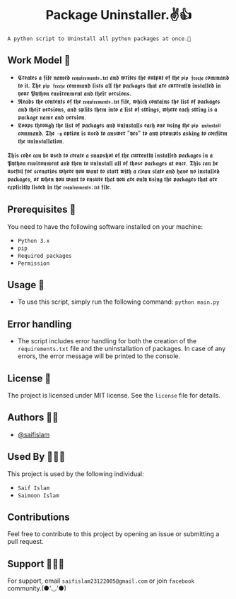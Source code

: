 <h1 align="center">Package Uninstaller.✌️👍</h1>


` A python script to Uninstall all python packages at once.🙂
`
## Work Model 🤩
- 𝕮𝖗𝖊𝖆𝖙𝖊𝖘 𝖆 𝖋𝖎𝖑𝖊 𝖓𝖆𝖒𝖊𝖉 `𝖗𝖊𝖖𝖚𝖎𝖗𝖊𝖒𝖊𝖓𝖙𝖘.𝖙𝖝𝖙` 𝖆𝖓𝖉 𝖜𝖗𝖎𝖙𝖊𝖘 𝖙𝖍𝖊 𝖔𝖚𝖙𝖕𝖚𝖙 𝖔𝖋 𝖙𝖍𝖊 `𝖕𝖎𝖕 𝖋𝖗𝖊𝖊𝖟𝖊` 𝖈𝖔𝖒𝖒𝖆𝖓𝖉 𝖙𝖔 𝖎𝖙. 𝕿𝖍𝖊 `𝖕𝖎𝖕 𝖋𝖗𝖊𝖊𝖟𝖊` 𝖈𝖔𝖒𝖒𝖆𝖓𝖉 𝖑𝖎𝖘𝖙𝖘 𝖆𝖑𝖑 𝖙𝖍𝖊 𝖕𝖆𝖈𝖐𝖆𝖌𝖊𝖘 𝖙𝖍𝖆𝖙 𝖆𝖗𝖊 𝖈𝖚𝖗𝖗𝖊𝖓𝖙𝖑𝖞 𝖎𝖓𝖘𝖙𝖆𝖑𝖑𝖊𝖉 𝖎𝖓 𝖞𝖔𝖚𝖗 𝕻𝖞𝖙𝖍𝖔𝖓 𝖊𝖓𝖛𝖎𝖗𝖔𝖓𝖒𝖊𝖓𝖙 𝖆𝖓𝖉 𝖙𝖍𝖊𝖎𝖗 𝖛𝖊𝖗𝖘𝖎𝖔𝖓𝖘.
- 𝕽𝖊𝖆𝖉𝖘 𝖙𝖍𝖊 𝖈𝖔𝖓𝖙𝖊𝖓𝖙𝖘 𝖔𝖋 𝖙𝖍𝖊 `𝖗𝖊𝖖𝖚𝖎𝖗𝖊𝖒𝖊𝖓𝖙𝖘.𝖙𝖝𝖙` 𝖋𝖎𝖑𝖊, 𝖜𝖍𝖎𝖈𝖍 𝖈𝖔𝖓𝖙𝖆𝖎𝖓𝖘 𝖙𝖍𝖊 𝖑𝖎𝖘𝖙 𝖔𝖋 𝖕𝖆𝖈𝖐𝖆𝖌𝖊𝖘 𝖆𝖓𝖉 𝖙𝖍𝖊𝖎𝖗 𝖛𝖊𝖗𝖘𝖎𝖔𝖓𝖘, 𝖆𝖓𝖉 𝖘𝖕𝖑𝖎𝖙𝖘 𝖙𝖍𝖊𝖒 𝖎𝖓𝖙𝖔 𝖆 𝖑𝖎𝖘𝖙 𝖔𝖋 𝖘𝖙𝖗𝖎𝖓𝖌𝖘, 𝖜𝖍𝖊𝖗𝖊 𝖊𝖆𝖈𝖍 𝖘𝖙𝖗𝖎𝖓𝖌 𝖎𝖘 𝖆 𝖕𝖆𝖈𝖐𝖆𝖌𝖊 𝖓𝖆𝖒𝖊 𝖆𝖓𝖉 𝖛𝖊𝖗𝖘𝖎𝖔𝖓.
- 𝕷𝖔𝖔𝖕𝖘 𝖙𝖍𝖗𝖔𝖚𝖌𝖍 𝖙𝖍𝖊 𝖑𝖎𝖘𝖙 𝖔𝖋 𝖕𝖆𝖈𝖐𝖆𝖌𝖊𝖘 𝖆𝖓𝖉 𝖚𝖓𝖎𝖓𝖘𝖙𝖆𝖑𝖑𝖘 𝖊𝖆𝖈𝖍 𝖔𝖓𝖊 𝖚𝖘𝖎𝖓𝖌 𝖙𝖍𝖊 `𝖕𝖎𝖕 𝖚𝖓𝖎𝖓𝖘𝖙𝖆𝖑𝖑` 𝖈𝖔𝖒𝖒𝖆𝖓𝖉. 𝕿𝖍𝖊 `-𝖞` 𝖔𝖕𝖙𝖎𝖔𝖓 𝖎𝖘 𝖚𝖘𝖊𝖉 𝖙𝖔 𝖆𝖓𝖘𝖜𝖊𝖗 "𝖞𝖊𝖘" 𝖙𝖔 𝖆𝖓𝖞 𝖕𝖗𝖔𝖒𝖕𝖙𝖘 𝖆𝖘𝖐𝖎𝖓𝖌 𝖙𝖔 𝖈𝖔𝖓𝖋𝖎𝖗𝖒 𝖙𝖍𝖊 𝖚𝖓𝖎𝖓𝖘𝖙𝖆𝖑𝖑𝖆𝖙𝖎𝖔𝖓.

𝕿𝖍𝖎𝖘 𝖈𝖔𝖉𝖊 𝖈𝖆𝖓 𝖇𝖊 𝖚𝖘𝖊𝖉 𝖙𝖔 𝖈𝖗𝖊𝖆𝖙𝖊 𝖆 𝖘𝖓𝖆𝖕𝖘𝖍𝖔𝖙 𝖔𝖋 𝖙𝖍𝖊 𝖈𝖚𝖗𝖗𝖊𝖓𝖙𝖑𝖞 𝖎𝖓𝖘𝖙𝖆𝖑𝖑𝖊𝖉 𝖕𝖆𝖈𝖐𝖆𝖌𝖊𝖘 𝖎𝖓 𝖆 𝕻𝖞𝖙𝖍𝖔𝖓 𝖊𝖓𝖛𝖎𝖗𝖔𝖓𝖒𝖊𝖓𝖙 𝖆𝖓𝖉 𝖙𝖍𝖊𝖓 𝖙𝖔 𝖚𝖓𝖎𝖓𝖘𝖙𝖆𝖑𝖑 𝖆𝖑𝖑 𝖔𝖋 𝖙𝖍𝖔𝖘𝖊 𝖕𝖆𝖈𝖐𝖆𝖌𝖊𝖘 𝖆𝖙 𝖔𝖓𝖈𝖊. 𝕿𝖍𝖎𝖘 𝖈𝖆𝖓 𝖇𝖊 𝖚𝖘𝖊𝖋𝖚𝖑 𝖋𝖔𝖗 𝖘𝖈𝖊𝖓𝖆𝖗𝖎𝖔𝖘 𝖜𝖍𝖊𝖗𝖊 𝖞𝖔𝖚 𝖜𝖆𝖓𝖙 𝖙𝖔 𝖘𝖙𝖆𝖗𝖙 𝖜𝖎𝖙𝖍 𝖆 𝖈𝖑𝖊𝖆𝖓 𝖘𝖑𝖆𝖙𝖊 𝖆𝖓𝖉 𝖍𝖆𝖛𝖊 𝖓𝖔 𝖎𝖓𝖘𝖙𝖆𝖑𝖑𝖊𝖉 𝖕𝖆𝖈𝖐𝖆𝖌𝖊𝖘, 𝖔𝖗 𝖜𝖍𝖊𝖓 𝖞𝖔𝖚 𝖜𝖆𝖓𝖙 𝖙𝖔 𝖊𝖓𝖘𝖚𝖗𝖊 𝖙𝖍𝖆𝖙 𝖞𝖔𝖚 𝖆𝖗𝖊 𝖔𝖓𝖑𝖞 𝖚𝖘𝖎𝖓𝖌 𝖙𝖍𝖊 𝖕𝖆𝖈𝖐𝖆𝖌𝖊𝖘 𝖙𝖍𝖆𝖙 𝖆𝖗𝖊 𝖊𝖝𝖕𝖑𝖎𝖈𝖎𝖙𝖑𝖞 𝖑𝖎𝖘𝖙𝖊𝖉 𝖎𝖓 𝖙𝖍𝖊 `𝖗𝖊𝖖𝖚𝖎𝖗𝖊𝖒𝖊𝖓𝖙𝖘.𝖙𝖝𝖙` 𝖋𝖎𝖑𝖊.
 
 
 ## Prerequisites 🤖
You need to have the following software installed on your machine:
- `Python 3.x`
- `pip`
- `Required packages`
- `Permission`


## Usage 🎃
- To use this script, simply run the following command: `python main.py`

## Error handling
  -  The script includes error handling for both the creation of the `requirements.txt` file and the uninstallation of packages. In case of any errors, the error            message will be printed to the console.

## License 🪪
The project is licensed under MIT license. See the `license` file for details.

## Authors 👦🏻

- [@saifislam](https://www.github.com/sa-if)


## Used By 🧑‍🤝‍🧑

This project is used by the following individual:

- `Saif Islam`  
- `Saimoon Islam`

## Contributions

Feel free to contribute to this project by opening an issue or submitting a pull request.


## Support 💁🏻‍♂️

For support, email `saifislam23122005@gmail.com` or join `facebook` community.(●'◡'●)







